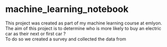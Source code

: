 # machine_learning_notebook

This project was created as part of my machine learning course at emlyon.\
The aim of this project is to determine who is more likely to buy an electric car as their next or first car ?\
To do so we created a survey and collected the data from 
